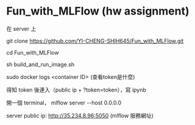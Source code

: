 # Fun_with_MLFlow (hw assignment)

  在 server 上 

  git clone https://github.com/YI-CHENG-SHIH645/Fun_with_MLFlow.git

  cd Fun_with_MLFlow

  sh build_and_run_image.sh

  sudo docker logs \<container ID\> (查看token是什麼)

  得知 token 後連入（public ip + ?token=token），寫 ipynb

  開一個 terminal， mlflow server --host 0.0.0.0

  server public ip: http://35.234.8.96:5050 (mlflow 服務網址)
